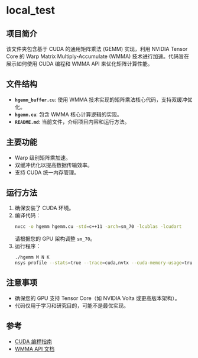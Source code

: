 # local_test

## 项目简介
该文件夹包含基于 CUDA 的通用矩阵乘法 (GEMM) 实现，利用 NVIDIA Tensor Core 的 Warp Matrix Multiply-Accumulate (WMMA) 技术进行加速。代码旨在展示如何使用 CUDA 编程和 WMMA API 来优化矩阵计算性能。

## 文件结构
- **`hgemm_buffer.cu`**: 使用 WMMA 技术实现的矩阵乘法核心代码，支持双缓冲优化。
- **`hgemm.cu`**: 包含 WMMA 核心计算逻辑的实现。
- **`README.md`**: 当前文件，介绍项目内容和运行方法。

## 主要功能
- Warp 级别矩阵乘加速。
- 双缓冲优化以提高数据传输效率。
- 支持 CUDA 统一内存管理。

## 运行方法
1. 确保安装了 CUDA 环境。
2. 编译代码：
    ```bash
    nvcc -o hgemm hgemm.cu -std=c++11 -arch=sm_70 -lcublas -lcudart
    ```
    请根据您的 GPU 架构调整 `sm_70`。
3. 运行程序：
    ```bash
    ./hgemm M N K
    nsys profile --stats=true --trace=cuda,nvtx --cuda-memory-usage=true ./hgemm 8192 8192 8192
    ```

## 注意事项
- 确保您的 GPU 支持 Tensor Core（如 NVIDIA Volta 或更高版本架构）。
- 代码仅用于学习和研究目的，可能不是最优实现。

## 参考
- [CUDA 编程指南](https://docs.nvidia.com/cuda/cuda-c-programming-guide/index.html)
- [WMMA API 文档](https://docs.nvidia.com/cuda/cuda-c-programming-guide/index.html#wmma)